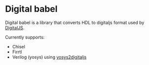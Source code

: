 # Digital babel

Digital babel is a library that converts HDL to digitaljs format used by [DigitalJS](http://github.com/tilk/digitaljs).

Currently supports:

- Chisel
- Firrtl
- Verilog (yosys) using [yosys2digitaljs](https://github.com/tilk/yosys2digitaljs)

